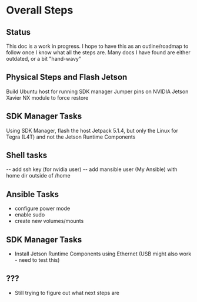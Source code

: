 # Overall Steps

## Status
This doc is a work in progress.  I hope to have this as an outline/roadmap to follow once I know what all the steps are.  Many docs I have found are either outdated, or a bit "hand-wavy"

## Physical Steps and Flash Jetson
Build Ubuntu host for running SDK manager
Jumper pins on NVIDIA Jetson Xavier NX module to force restore

## SDK Manager Tasks
Using SDK Manager, flash the host Jetpack 5.1.4, but only the Linux for Tegra (L4T) and not the Jetson Runtime Components

## Shell tasks
-- add ssh key (for nvidia user)
-- add mansible user (My Ansible) with home dir outside of /home

## Ansible Tasks
- configure power mode
- enable sudo
- create new volumes/mounts

## SDK Manager Tasks
- Install Jetson Runtime Components using Ethernet (USB might also work - need to test this)

## ???
- Still trying to figure out what next steps are
